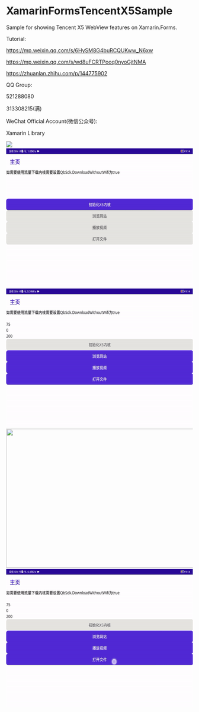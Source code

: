 # XamarinFormsTencentX5Sample 
Sample for showing Tencent X5 WebView features on Xamarin.Forms.

Tutorial:

https://mp.weixin.qq.com/s/6HySM8G4buRCQUKww_N6xw

https://mp.weixin.qq.com/s/wd8uFCRTPooq0nyoGjtNMA

https://zhuanlan.zhihu.com/p/144775902

QQ Group:

521288080

313308215(满)

WeChat Official Account(微信公众号):

Xamarin Library

<img src="https://github.com/jingliancui/XamarinFormsTencentX5Sample/blob/master/Images/wechatqrcode.jpg?raw=true"/>

<img src="https://github.com/jingliancui/XamarinFormsTencentX5Sample/blob/master/Images/LoadLib.gif?raw=true" width="600" height="375"/>

<img src="https://github.com/jingliancui/XamarinFormsTencentX5Sample/blob/master/Images/ServeNet.gif?raw=true" width="600" height="375"/>

<img src="https://github.com/jingliancui/XamarinFormsTencentX5Sample/blob/master/Images/PlayVideo.gif?raw=true" width="600" height="375"/>

<img src="https://github.com/jingliancui/XamarinFormsTencentX5Sample/blob/master/Images/PadOpenFile.gif?raw=true" width="600" height="375"/>
